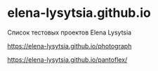 # elena-lysytsia.github.io

 Список тестовых проектов Elena Lysytsia

https://elena-lysytsia.github.io/photograph

https://elena-lysytsia.github.io/pantoflex/
